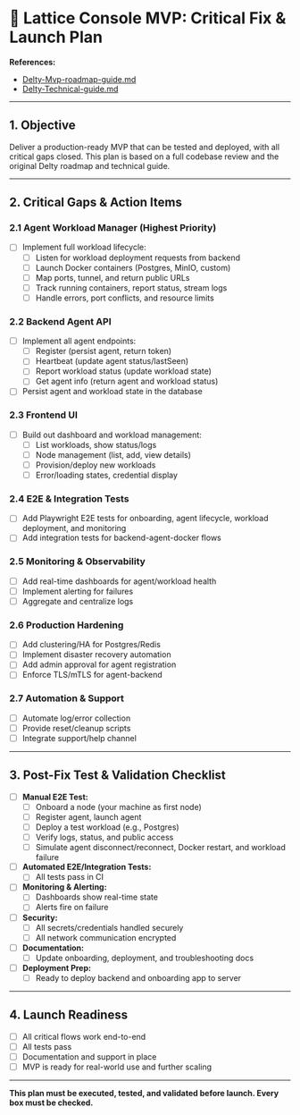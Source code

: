 # 🚀 Lattice Console MVP: Critical Fix & Launch Plan

**References:**
- [Delty-Mvp-roadmap-guide.md](./Delty-Mvp-roadmap-guide.md)
- [Delty-Technical-guide.md](./Delty-Technical-guide.md)

---

## 1. Objective
Deliver a production-ready MVP that can be tested and deployed, with all critical gaps closed. This plan is based on a full codebase review and the original Delty roadmap and technical guide.

---

## 2. Critical Gaps & Action Items

### 2.1 Agent Workload Manager (Highest Priority)
- [ ] Implement full workload lifecycle:
  - [ ] Listen for workload deployment requests from backend
  - [ ] Launch Docker containers (Postgres, MinIO, custom)
  - [ ] Map ports, tunnel, and return public URLs
  - [ ] Track running containers, report status, stream logs
  - [ ] Handle errors, port conflicts, and resource limits

### 2.2 Backend Agent API
- [ ] Implement all agent endpoints:
  - [ ] Register (persist agent, return token)
  - [ ] Heartbeat (update agent status/lastSeen)
  - [ ] Report workload status (update workload state)
  - [ ] Get agent info (return agent and workload status)
- [ ] Persist agent and workload state in the database

### 2.3 Frontend UI
- [ ] Build out dashboard and workload management:
  - [ ] List workloads, show status/logs
  - [ ] Node management (list, add, view details)
  - [ ] Provision/deploy new workloads
  - [ ] Error/loading states, credential display

### 2.4 E2E & Integration Tests
- [ ] Add Playwright E2E tests for onboarding, agent lifecycle, workload deployment, and monitoring
- [ ] Add integration tests for backend-agent-docker flows

### 2.5 Monitoring & Observability
- [ ] Add real-time dashboards for agent/workload health
- [ ] Implement alerting for failures
- [ ] Aggregate and centralize logs

### 2.6 Production Hardening
- [ ] Add clustering/HA for Postgres/Redis
- [ ] Implement disaster recovery automation
- [ ] Add admin approval for agent registration
- [ ] Enforce TLS/mTLS for agent-backend

### 2.7 Automation & Support
- [ ] Automate log/error collection
- [ ] Provide reset/cleanup scripts
- [ ] Integrate support/help channel

---

## 3. Post-Fix Test & Validation Checklist

- [ ] **Manual E2E Test:**
  - [ ] Onboard a node (your machine as first node)
  - [ ] Register agent, launch agent
  - [ ] Deploy a test workload (e.g., Postgres)
  - [ ] Verify logs, status, and public access
  - [ ] Simulate agent disconnect/reconnect, Docker restart, and workload failure
- [ ] **Automated E2E/Integration Tests:**
  - [ ] All tests pass in CI
- [ ] **Monitoring & Alerting:**
  - [ ] Dashboards show real-time state
  - [ ] Alerts fire on failure
- [ ] **Security:**
  - [ ] All secrets/credentials handled securely
  - [ ] All network communication encrypted
- [ ] **Documentation:**
  - [ ] Update onboarding, deployment, and troubleshooting docs
- [ ] **Deployment Prep:**
  - [ ] Ready to deploy backend and onboarding app to server

---

## 4. Launch Readiness
- [ ] All critical flows work end-to-end
- [ ] All tests pass
- [ ] Documentation and support in place
- [ ] MVP is ready for real-world use and further scaling

---

**This plan must be executed, tested, and validated before launch. Every box must be checked.** 